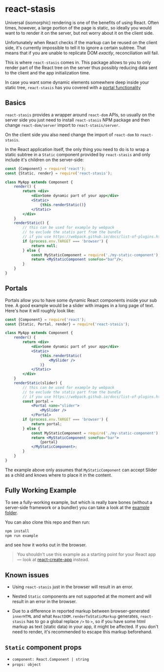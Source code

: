 # react-stasis

Universal (isomorphic) rendering is one of the benefits of using React. Often times, however, a large portion of the page is static, so ideally you would want to to render it on the server, but not worry about it on the client side.

Unfortunately when React checks if the markup can be reused on the client side, it's currently impossible to tell it to ignore a certain subtree. That means that if you are unable to replicate DOM *exactly*, reconciliation will fail.

This is where `react-stasis` comes in. This package allows to you to only render part of the React tree on the server thus possibly reducing data sent to the client and the app initialization time.

In case you want some dynamic elements somewhere deep inside your static tree, `react-stasis` has you covered with a [portal functionality](#portals)

## Basics

`react-stasis` provides a wrapper around `react-dom` APIs, so usually on the server side you just need to install `react-stasis` NPM package and then change `react-dom/server` import to `react-stasis/server`.

On the client side you also need change the import of `react-dom` to `react-stasis`.

In the React application itself, the only thing you need to do is to wrap a static subtree in a `Static` component provided by `react-stasis` and only include it's children on the server-side:

```jsx
const {Component} = require('react');
const {Static, render} = require('react-stasis');

class MyApp extends Component {
    render() {
        return <div>
            <div>Some dynamic part of your app</div>
            <Static>
                {this.renderStatic()}
            </Static>
        </div>
    }
    renderStatic() {
        // this can be used for example by webpack
        // to exclude the statis part from the bundle
        // if you use https://webpack.github.io/docs/list-of-plugins.html#defineplugin
        if (process.env.TARGET === 'browser') {
            return null;
        } else {
            const MyStaticComponent = require('./my-static-component');
            return <MyStaticComponent someFoo="bar"/>;
        }
    }
}
```

## Portals

Portals allow you to have some dynamic React components inside your sub tree. A good example would be a slider with images in a long page of text. Here's how it will roughly look like:


```jsx
const {Component} = require('react');
const {Static, Portal, render} = require('react-stasis');

class MyApp extends Component {
    render() {
        return <div>
            <div>Some dynamic part of your app</div>
            <Static>
                {this.renderStatic(
                    <MySlider />
                )}
            </Static>
        </div>
    }
    renderStatic(slider) {
        // this can be used for example by webpack
        // to exclude the statis part from the bundle
        // if you use https://webpack.github.io/docs/list-of-plugins.html#defineplugin
        const portal =
            <Portal name="slider">
                <MySlider />
            </Portal>
        if (process.env.TARGET === 'browser') {
            return portal;
        } else {
            const MyStaticComponent = require('./my-static-component');
            return <MyStaticComponent someFoo="bar">
                {portal}
            </MyStaticComponent>;
        }
    }
}
```

The example above only assumes that `MyStaticComponent` can accept Slider as a child and knows where to place it in the content.

## Fully Working Example

To see a fully-working example, but which is really bare bones (without a server-side framework or a bundler) you can take a look at the [example folder](https://github.com/grassator/react-stasis/tree/master/example).

You can also clone this repo and then run:

```bash
npm install
npm run example
```

and see how it works out in the browser.

> You shouldn't use this example as a starting point for your React app — look at [react-create-app](https://github.com/facebookincubator/create-react-app) instead.

## Known issues

* Using `react-stasis` just in the browser will result in an error.

* Nested `Static` components are not supported at the moment and will result in an error in the browser. 

* Due to a difference in reported markup between browser-generated `innerHTML` and what `ReactDOM.renderToStaticMarkup` generates, `react-stasis` has to go a global replace `/>` to `>`, so if you have some html markup as text (static data) in your app, it might be affected. If you don't need to render, it's recommended to escape this markup beforehand.

## `Static` component props

* `component: React.Component | string`
* `props: object`